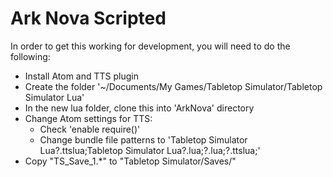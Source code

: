 # Ark Nova Scripted

In order to get this working for development, you will need to do the following:
  - Install Atom and TTS plugin
  - Create the folder '~/Documents/My Games/Tabletop Simulator/Tabletop Simulator Lua'
  - In the new lua folder, clone this into 'ArkNova' directory
  - Change Atom settings for TTS:
    - Check 'enable require()'
    - Change bundle file patterns to 'Tabletop Simulator Lua\?.ttslua;Tabletop Simulator Lua\?.lua;?.lua;?.ttslua;'
  - Copy "TS_Save_1.*" to "Tabletop Simulator/Saves/"
